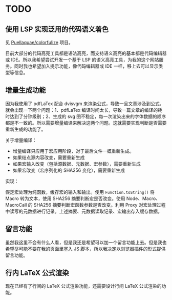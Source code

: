 <!---
hideIndex = "both"
specialPosition = ["navbar-index", "readme"]
--->

# TODO

## 使用 LSP 实现泛用的代码语义着色

见 [Puellaquae/colorfulize](https://github.com/Puellaquae/colorfulize) 项目。

目前大部分的代码高亮工具都是语法高亮，而支持语义高亮的基本都是代码编辑器或 IDE。所以我希望尝试开发一个基于 LSP 的语义高亮工具，为我的这个网站服务。同时我也希望加入提示功能，像代码编辑器或 IDE 一样，移上去可以显示类型等信息。

## 增量生成功能

因为我使用了 pdfLaTex 配合 dvisvgm 来渲染公式，导致一旦文章涉及到公式，就会出现一下两个问题：1、pdfLaTex 编译时间太长，导致一篇文章的编译的耗时达到了分钟级别；2、生成的 svg 图不稳定，每一次渲染出来的字体数据的顺序都是不一致的。所以需要增量编译来解决这两个问题。这就需要实现判断是否需要重新生成的功能了。

关于增量编译：

- 增量编译只应用于宏应用阶段，对于最后文件一概重新生成。
- 如果结点源内容改变，需要重新生成
- 如果宏输入改变（包括源数据、元数据、宏参数），需要重新生成
- 如果宏改变（宏序列化的 SHA256 变化），需要重新生成

实现：

假定宏处理为纯函数，缓存宏的输入和输出。使用 `Function.toString()` 将 Macro 转为文本，使用 SHA256 摘要判断宏是否改变。使用 Node、Macro、MacroCall 的 SHA256 摘要判断宏函数参数是否改变。利用 Proxy 对宏处理过程中读写的元数据进行记录。上述摘要、元数据读取记录、宏输出存入缓存数据。

## 留言功能

虽然我这里不会有什么人看，但是我还是希望可以加一个留言功能上去。但是我也希望尽可能不要在我的页面里塞入 JS 脚本，所以我决定以浏览器插件的形式提供留言功能。

## 行内 LaTeX 公式渲染

现在已经有了行间的 LaTeX 公式渲染功能，还需要设计行间 LaTeX 公式渲染的功能。
